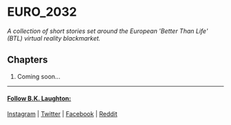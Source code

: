 # EURO_2032
_A collection of short stories set around the European 'Better Than Life' (BTL) virtual reality blackmarket._

## Chapters
1. Coming soon...

---
#### [Follow B.K. Laughton:](http://bklaughton.com) 
[Instagram](http://instagram.com/BKLaughton) | [Twitter](http://twitter.com/bklaughton) | [Facebook](https://www.facebook.com/BK-Laughton-607374252750161/) | [Reddit](http://reddit.com/r/ArchDuke)
